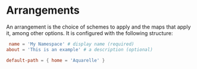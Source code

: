 <!--
	SPDX-FileCopyrightText: 2023 Eduardo Javier Alvarado Aarón <eduardo.javier.alvarado.aaron@gmail.com>
	
	SPDX-License-Identifier: CC-BY-SA-4.0
-->

# Arrangements

An arrangement is the choice of schemes to apply and the maps that apply it, among other options. It is configured with the following structure:

~~~ TOML
 name = 'My Namespace' # display name (required)
about = 'This is an example' # a description (optional)

default-path = { home = 'Aquarelle' }
~~~
